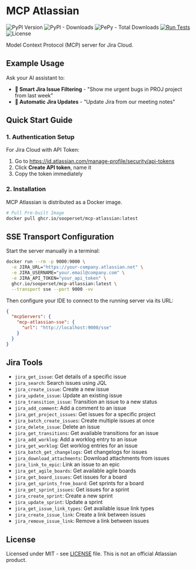 # MCP Atlassian

![PyPI Version](https://img.shields.io/pypi/v/mcp-atlassian)
![PyPI - Downloads](https://img.shields.io/pypi/dm/mcp-atlassian)
![PePy - Total Downloads](https://static.pepy.tech/personalized-badge/mcp-atlassian?period=total&units=international_system&left_color=grey&right_color=blue&left_text=Total%20Downloads)
[![Run Tests](https://github.com/sooperset/mcp-atlassian/actions/workflows/tests.yml/badge.svg)](https://github.com/sooperset/mcp-atlassian/actions/workflows/tests.yml)
![License](https://img.shields.io/github/license/sooperset/mcp-atlassian)

Model Context Protocol (MCP) server for Jira Cloud.

## Example Usage

Ask your AI assistant to:

- **🐛 Smart Jira Issue Filtering** - "Show me urgent bugs in PROJ project from last week"
- **📝 Automatic Jira Updates** - "Update Jira from our meeting notes"

## Quick Start Guide

### 1. Authentication Setup

For Jira Cloud with API Token:

1. Go to https://id.atlassian.com/manage-profile/security/api-tokens
2. Click **Create API token**, name it
3. Copy the token immediately

### 2. Installation

MCP Atlassian is distributed as a Docker image.

```bash
# Pull Pre-built Image
docker pull ghcr.io/sooperset/mcp-atlassian:latest
```

## SSE Transport Configuration

Start the server manually in a terminal:

```bash
docker run --rm -p 9000:9000 \
  -e JIRA_URL="https://your-company.atlassian.net" \
  -e JIRA_USERNAME="your.email@company.com" \
  -e JIRA_API_TOKEN="your_api_token" \
  ghcr.io/sooperset/mcp-atlassian:latest \
  --transport sse --port 9000 -vv
```

Then configure your IDE to connect to the running server via its URL:

```json
{
  "mcpServers": {
    "mcp-atlassian-sse": {
      "url": "http://localhost:9000/sse"
    }
  }
}
```

## Jira Tools

- `jira_get_issue`: Get details of a specific issue
- `jira_search`: Search issues using JQL
- `jira_create_issue`: Create a new issue
- `jira_update_issue`: Update an existing issue
- `jira_transition_issue`: Transition an issue to a new status
- `jira_add_comment`: Add a comment to an issue
- `jira_get_project_issues`: Get issues for a specific project
- `jira_batch_create_issues`: Create multiple issues at once
- `jira_delete_issue`: Delete an issue
- `jira_get_transitions`: Get available transitions for an issue
- `jira_add_worklog`: Add a worklog entry to an issue
- `jira_get_worklog`: Get worklog entries for an issue
- `jira_batch_get_changelogs`: Get changelogs for issues
- `jira_download_attachments`: Download attachments from issues
- `jira_link_to_epic`: Link an issue to an epic
- `jira_get_agile_boards`: Get available agile boards
- `jira_get_board_issues`: Get issues for a board
- `jira_get_sprints_from_board`: Get sprints for a board
- `jira_get_sprint_issues`: Get issues for a sprint
- `jira_create_sprint`: Create a new sprint
- `jira_update_sprint`: Update a sprint
- `jira_get_issue_link_types`: Get available issue link types
- `jira_create_issue_link`: Create a link between issues
- `jira_remove_issue_link`: Remove a link between issues

## License

Licensed under MIT - see [LICENSE](LICENSE) file. This is not an official Atlassian product.
